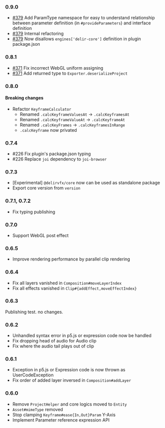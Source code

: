 ### 0.9.0
- [#379](https://github.com/ra-gg/Delir/pull/379) Add ParamType namespace for easy to understand relationship between parameter definition (in `#provideParameters`) and interface definition
- [#379](https://github.com/ra-gg/Delir/pull/379) Internal refactoring
- [#379](https://github.com/ra-gg/Delir/pull/379) Now disallows `engines['delir-core']` definition in plugin package.json

### 0.8.1
- [#371](https://github.com/ra-gg/Delir/pull/371) Fix incorrect WebGL uniform assigning
- [#371](https://github.com/ra-gg/Delir/pull/371) Add returned type to `Exporter.deserializeProject`

### 0.8.0
#### Breaking changes
- Refactor `KeyframeCalculator`
  - Renamed `.calcKeyframeValuesAt` -> `.calcKeyframesAt`
  - Renamed `.calcKeyframeValueAt` -> `.calcKeyframeAt`
  - Renamed `.calcKeyFrames` -> `.calcKeyframesInRange`
  - `.calcKeyframe` now privated

### 0.7.4
- #226 Fix plugin's package.json typing
- #226 Replace `joi` dependency to `joi-browser`

### 0.7.3
- [Experimental] `@delirvfx/core` now can be used as standalone package
- Export core version from `version`

### 0.7.1, 0.7.2
- Fix typing publishing

### 0.7.0
- Support WebGL post effect

### 0.6.5
- Improve rendering performance by parallel clip rendering

### 0.6.4
- Fix all layers vanished in `Composition#moveLayerIndex`
- Fix all effects vanished in `Clip#{addEffect,moveEffectIndex}`

### 0.6.3
Publishing test. no changes.

### 0.6.2
- Unhandled syntax error in p5.js or expression code now be handled
- Fix dropping head of audio for Audio clip
- Fix where the audio tail plays out of clip

### 0.6.1
- Exception in p5.js or Expression code is now thrown as UserCodeException
- Fix order of added layer inversed in `Composition#addLayer`

### 0.6.0
- Remove `ProjectHelper` and core logics moved to `Entity`
- `Asset#mimeType` removed
- Stop clamping `Keyframe#ease{In,Out}Param` Y-Axis
- Implement Parameter reference expression API

